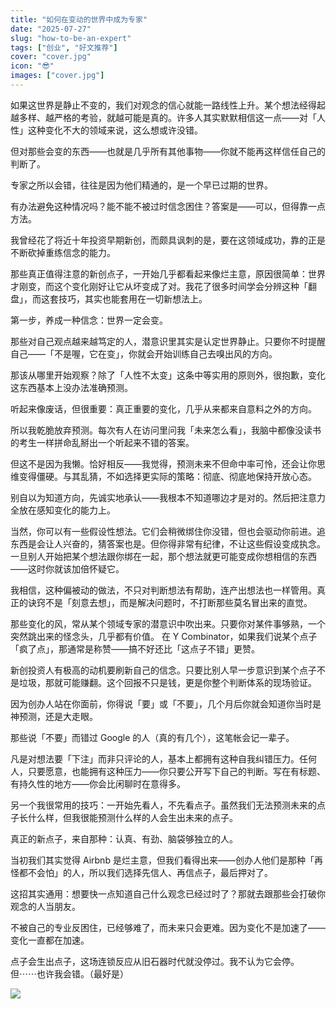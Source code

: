 ```yaml
---
title: "如何在变动的世界中成为专家"
date: "2025-07-27"
slug: "how-to-be-an-expert"
tags: ["创业", "好文推荐"]
cover: "cover.jpg"
icon: "😎"
images: ["cover.jpg"]
---
```

如果这世界是静止不变的，我们对观念的信心就能一路线性上升。某个想法经得起越多样、越严格的考验，就越可能是真的。许多人其实默默相信这一点——对「人性」这种变化不大的领域来说，这么想或许没错。



但对那些会变的东西——也就是几乎所有其他事物——你就不能再这样信任自己的判断了。



专家之所以会错，往往是因为他们精通的，是一个早已过期的世界。



有办法避免这种情况吗？能不能不被过时信念困住？答案是——可以，但得靠一点方法。



我曾经花了将近十年投资早期新创，而颇具讽刺的是，要在这领域成功，靠的正是不断砍掉重练信念的能力。



那些真正值得注意的新创点子，一开始几乎都看起来像烂主意，原因很简单：世界才刚变，而这个变化刚好让它从坏变成了对。我花了很多时间学会分辨这种「翻盘」，而这套技巧，其实也能套用在一切新想法上。



第一步，养成一种信念：世界一定会变。



那些对自己观点越来越笃定的人，潜意识里其实是认定世界静止。只要你不时提醒自己——「不是喔，它在变」，你就会开始训练自己去嗅出风的方向。



那该从哪里开始观察？除了「人性不太变」这条中等实用的原则外，很抱歉，变化这东西基本上没办法准确预测。



听起来像废话，但很重要：真正重要的变化，几乎从来都来自意料之外的方向。



所以我乾脆放弃预测。每次有人在访问里问我「未来怎么看」，我脑中都像没读书的考生一样拼命乱掰出一个听起来不错的答案。



但这不是因为我懒。恰好相反——我觉得，预测未来不但命中率可怜，还会让你思维变得僵硬。与其乱猜，不如选择更实际的策略：彻底、彻底地保持开放心态。



别自以为知道方向，先诚实地承认——我根本不知道哪边才是对的。然后把注意力全放在感知变化的能力上。



当然，你可以有一些假设性想法。它们会稍微绑住你没错，但也会驱动你前进。追东西是会让人兴奋的，猜答案也是。但你得非常有纪律，不让这些假设变成执念。
一旦别人开始把某个想法跟你绑在一起，那个想法就更可能变成你想相信的东西——这时你就该加倍怀疑它。



我相信，这种偏被动的做法，不只对判断想法有帮助，连产出想法也一样管用。真正的诀窍不是「刻意去想」，而是解决问题时，不打断那些莫名冒出来的直觉。



那些变化的风，常从某个领域专家的潜意识中吹出来。只要你对某件事够熟，一个突然跳出来的怪念头，几乎都有价值。
在 Y Combinator，如果我们说某个点子「疯了点」，那通常是称赞——搞不好还比「这点子不错」更赞。



新创投资人有极高的动机要刷新自己的信念。只要比别人早一步意识到某个点子不是垃圾，那就可能赚翻。这个回报不只是钱，更是你整个判断体系的现场验证。



因为创办人站在你面前，你得说「要」或「不要」，几个月后你就会知道你当时是神预测，还是大走眼。



那些说「不要」而错过 Google 的人（真的有几个），这笔帐会记一辈子。



凡是对想法要「下注」而非只评论的人，基本上都拥有这种自我纠错压力。任何人，只要愿意，也能拥有这种压力——你只要公开写下自己的判断。写在有标题、有持久性的地方——你会比闲聊时在意得多。



另一个我很常用的技巧：一开始先看人，不先看点子。虽然我们无法预测未来的点子长什么样，但我很能预测什么样的人会生出未来的点子。



真正的新点子，来自那种：认真、有劲、脑袋够独立的人。



当初我们其实觉得 Airbnb 是烂主意，但我们看得出来——创办人他们是那种「再怪都不会怕」的人，所以我们选择先信人、再信点子，最后押对了。



这招其实通用：想要快一点知道自己什么观念已经过时了？那就去跟那些会打破你观念的人当朋友。



不被自己的专业反困住，已经够难了，而未来只会更难。因为变化不是加速了——变化一直都在加速。



点子会生出点子，这场连锁反应从旧石器时代就没停过。我不认为它会停。
但⋯⋯也许我会错。（最好是）




![](https://prod-files-secure.s3.us-west-2.amazonaws.com/112d0858-5090-4d34-a606-b75eb8d65fd2/46476355-9cf3-4e99-9b7a-3531bc426380/1000202064.png?X-Amz-Algorithm=AWS4-HMAC-SHA256&X-Amz-Content-Sha256=UNSIGNED-PAYLOAD&X-Amz-Credential=ASIAZI2LB466WMXRX2NW%2F20250818%2Fus-west-2%2Fs3%2Faws4_request&X-Amz-Date=20250818T051832Z&X-Amz-Expires=3600&X-Amz-Security-Token=IQoJb3JpZ2luX2VjEFUaCXVzLXdlc3QtMiJGMEQCIF8D4%2BhQDM18DHwz4ZeatCXCZoGAY3GlovQhthdDNzD%2BAiAA92ek5VEcpxkAyPk3XIaY%2FrNgMV%2F2ab6AZFvjxyqlnyqIBAie%2F%2F%2F%2F%2F%2F%2F%2F%2F%2F8BEAAaDDYzNzQyMzE4MzgwNSIMasNEezsWwCJLBld%2BKtwD4K0avd2%2Bmwfbb7I7t2JBsi0EIkWsEDylUZ%2FLYOSCu5zUdoFLBnltLMNX36qkWYWuIRwCValU6esqpO5lX1wB%2Bbtv7iY0ArHZ5VakAcmbzH%2BVj23lHxVcr%2BZOQuPSMzP9VGzltIXlAU1I2%2FZ%2FQpA9MLYUf%2FFxA4Rv1Kt8IanydjX4fdwcqwe8O%2Bt4HgJ5Jh8Nd8aLNzVUj2e6afO1I2RFIOyb2Y5vz3zvysjld6cNE5AmNnxBLAWPiGdiIxZUUhBCEYRky9qNLTJbI7Sa8%2FGYktC27Bh80udABsLL95BjtCCdXCehHqd%2FyIB37w8hAXWkvOeXYtAG7MY%2BeZKX3GaZ75liUE%2BcE40i89nV%2Ffw4igSKpQC8RC7aSCPzk5FQdiJsIFrkW0YeQXQzPGXTUxVQd%2F7O%2Bp0oF4WVYyCv5%2FXPkJLL9%2Bz5PE8y4un6R7blAF6Ju7q%2BwsRIizuErOML8bpDYjYovmDfPCx7EtJ4TBP4u0IdzJ2j%2BZSUaYMu0hEBh2paskr3ulz9v44TiK%2FEjiVrefmuYp1N4Z2NYTlN9Xe2lvlG0Y4qcOnwZJ6lq305%2Fq%2Bh5JaW1fNjcbJg4UCUfd5f9v6d5JGskqWdgsCdVTFhivRJszODJtTnk9CNxB4wjNuKxQY6pgGKPZJwRwplWnE1InYu71FkN3TIRjO78cq3D%2FyPkz1o1ScyJBG9UuM7mjY%2FQPEoe7G3%2Fwr5XKop52ZVym5iBx0eOl9p8PNxu4bVjkuexQMbqlZ863Ti3QXfRCYkD7svmxd%2F43F%2FeRnX3sbFgcEW7lRBd2iJN6NqZTJ5dOKQ1ArDxD3H90eeCcIveRqtPxb%2BVnbM%2BMosMKkwKjAM9APx%2Fs048BsT%2B1Yh&X-Amz-Signature=c106df0d72e7697383e0638f7c9d3e5e04b507f7a3843f157268d6d4bfc88a60&X-Amz-SignedHeaders=host&x-amz-checksum-mode=ENABLED&x-id=GetObject)

